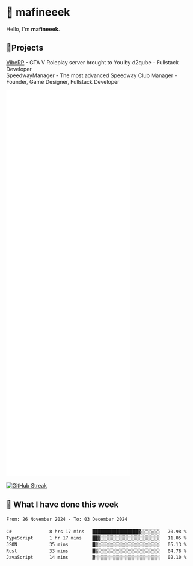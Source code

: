 # 👋 mafineeek
Hello, I'm **mafineeek**.

## 📝Projects

[VibeRP](https://v-rp.pl) - GTA V Roleplay server brought to You by d2qube - Fullstack Developer<br/>
SpeedwayManager - The most advanced Speedway Club Manager - Founder, Game Designer, Fullstack Developer


![](./github-metrics.svg)

[![GitHub Streak](https://streak-stats.demolab.com/?user=mafineeek)](https://git.io/streak-stats)

## 📰 What I have done this week
<!--START_SECTION:waka-->

```txt
From: 26 November 2024 - To: 03 December 2024

C#              8 hrs 17 mins   █████████████████▓░░░░░░░   70.98 %
TypeScript      1 hr 17 mins    ██▓░░░░░░░░░░░░░░░░░░░░░░   11.05 %
JSON            35 mins         █▒░░░░░░░░░░░░░░░░░░░░░░░   05.13 %
Rust            33 mins         █▒░░░░░░░░░░░░░░░░░░░░░░░   04.78 %
JavaScript      14 mins         ▓░░░░░░░░░░░░░░░░░░░░░░░░   02.10 %
```

<!--END_SECTION:waka-->
